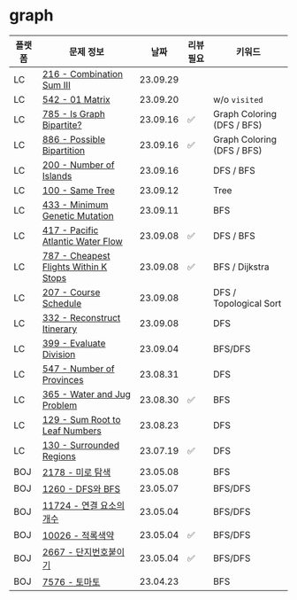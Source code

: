 # graph
| 플랫폼 | 문제 정보 | 날짜       | 리뷰 필요 | 키워드                    |
|-----|-----|----------|-------|------------------------|
| LC | [216 - Combination Sum III](https://leetcode.com/problems/combination-sum-iii/) | 23.09.29 | | | 
| LC | [542 - 01 Matrix](https://leetcode.com/problems/01-matrix/) | 23.09.20 | | w/o `visited` |
| LC | [785 - Is Graph Bipartite?](https://leetcode.com/problems/is-graph-bipartite/) | 23.09.16 | ✅ | Graph Coloring (DFS / BFS) |
| LC | [886 - Possible Bipartition](https://leetcode.com/problems/possible-bipartition/) | 23.09.16 | ✅ | Graph Coloring (DFS / BFS) |
| LC | [200 - Number of Islands](https://leetcode.com/problems/number-of-islands/) | 23.09.16 |       | DFS / BFS              |
| LC | [100 - Same Tree](https://leetcode.com/problems/same-tree/) | 23.09.12 | | Tree                   |
| LC | [433 - Minimum Genetic Mutation](https://leetcode.com/problems/minimum-genetic-mutation/) | 23.09.11 | | BFS                    |
| LC | [417 - Pacific Atlantic Water Flow](https://leetcode.com/problems/pacific-atlantic-water-flow/) | 23.09.08 | ✅ | DFS / BFS              |
| LC | [787 - Cheapest Flights Within K Stops](https://leetcode.com/problems/cheapest-flights-within-k-stops/) | 23.09.08 | ✅ | BFS / Dijkstra         |    
| LC | [207 - Course Schedule](https://leetcode.com/problems/course-schedule/) | 23.09.08 | | DFS / Topological Sort |
| LC | [332 - Reconstruct Itinerary](https://leetcode.com/problems/reconstruct-itinerary/) | 23.09.08 | | DFS                    |
| LC | [399 - Evaluate Division](https://leetcode.com/problems/evaluate-division/) | 23.09.04 | | BFS/DFS                |
| LC | [547 - Number of Provinces](https://leetcode.com/problems/number-of-provinces/) | 23.08.31 | | DFS                    |
| LC | [365 - Water and Jug Problem](https://leetcode.com/problems/water-and-jug-problem/) | 23.08.30 | ✅     | BFS                    |
| LC | [129 - Sum Root to Leaf Numbers](https://leetcode.com/problems/sum-root-to-leaf-numbers/) | 23.08.23 |       | DFS                    |
| LC | [130 - Surrounded Regions](https://leetcode.com/problems/surrounded-regions/) | 23.07.19 | ✅     | DFS                    |
| BOJ | [2178 - 미로 탐색](https://www.acmicpc.net/problem/2178) | 23.05.08 |       | BFS                    |
| BOJ | [1260 - DFS와 BFS](https://www.acmicpc.net/problem/1260) | 23.05.07 |       | BFS/DFS                | 
| BOJ | [11724 - 연결 요소의 개수](https://www.acmicpc.net/problem/11724) | 23.05.04 |       | BFS/DFS                |
| BOJ | [10026 - 적록색약](https://www.acmicpc.net/problem/10026) | 23.05.04 | ✅     | BFS/DFS                |
| BOJ | [2667 - 단지번호붙이기](https://www.acmicpc.net/problem/2667) | 23.05.04 | ✅     | BFS/DFS                |
| BOJ | [7576 - 토마토](https://www.acmicpc.net/problem/7576) | 23.04.23 |       | BFS                    |

